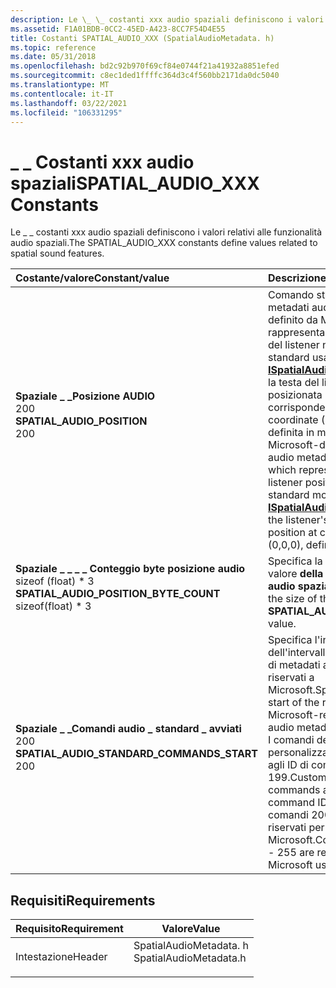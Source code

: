 ```yaml
---
description: Le \_ \_ costanti xxx audio spaziali definiscono i valori relativi alle funzionalità audio spaziali.
ms.assetid: F1A01BDB-0CC2-45ED-A423-8CC7F54D4E55
title: Costanti SPATIAL_AUDIO_XXX (SpatialAudioMetadata. h)
ms.topic: reference
ms.date: 05/31/2018
ms.openlocfilehash: bd2c92b970f69cf84e0744f21a41932a8851efed
ms.sourcegitcommit: c8ec1ded1ffffc364d3c4f560bb2171da0dc5040
ms.translationtype: MT
ms.contentlocale: it-IT
ms.lasthandoff: 03/22/2021
ms.locfileid: "106331295"
---
```

# <a name="spatial_audio_xxx-constants"></a><span data-ttu-id="c8159-103">\_ \_ Costanti xxx audio spaziali</span><span class="sxs-lookup"><span data-stu-id="c8159-103">SPATIAL\_AUDIO\_XXX Constants</span></span>

<span data-ttu-id="c8159-104">Le \_ \_ costanti xxx audio spaziali definiscono i valori relativi alle funzionalità audio spaziali.</span><span class="sxs-lookup"><span data-stu-id="c8159-104">The SPATIAL\_AUDIO\_XXX constants define values related to spatial sound features.</span></span>



| <span data-ttu-id="c8159-105">Costante/valore</span><span class="sxs-lookup"><span data-stu-id="c8159-105">Constant/value</span></span>                                                                                                                                                                                                                                                                                       | <span data-ttu-id="c8159-106">Descrizione</span><span class="sxs-lookup"><span data-stu-id="c8159-106">Description</span></span>                                                                                                                                                                                                                                                                     |
|:-----------------------------------------------------------------------------------------------------------------------------------------------------------------------------------------------------------------------------------------------------------------------------------------------------|:--------------------------------------------------------------------------------------------------------------------------------------------------------------------------------------------------------------------------------------------------------------------------------|
| <span id="SPATIAL_AUDIO_POSITION"></span><span id="spatial_audio_position"></span><dl> <span data-ttu-id="c8159-107"><dt>**Spaziale \_ \_Posizione AUDIO**</dt> <dt>200</dt></span><span class="sxs-lookup"><span data-stu-id="c8159-107"><dt>**SPATIAL\_AUDIO\_POSITION**</dt> <dt>200</dt></span></span> </dl>                                                   | <span data-ttu-id="c8159-108">Comando standard di metadati audio spaziali definito da Microsoft che rappresenta la posizione del listener nel modello standard usato da [**ISpatialAudioClient**](/windows/desktop/api/spatialaudioclient/nn-spatialaudioclient-ispatialaudioclient) in cui la testa del listener è posizionata in corrispondenza delle coordinate (0, 0, 0), definita in metri.</span><span class="sxs-lookup"><span data-stu-id="c8159-108">A standard Microsoft-defined spatial audio metadata command which represents the listener position in the standard model used by [**ISpatialAudioClient**](/windows/desktop/api/spatialaudioclient/nn-spatialaudioclient-ispatialaudioclient) where the listener's head is position at coordinates (0,0,0), defined in meters.</span></span><br/> |
| <span id="SPATIAL_AUDIO_POSITION_BYTE_COUNT"></span><span id="spatial_audio_position_byte_count"></span><dl> <span data-ttu-id="c8159-109"><dt>**Spaziale \_ \_ \_ \_ Conteggio byte posizione audio**</dt> <dt>sizeof (float) \* 3</dt></span><span class="sxs-lookup"><span data-stu-id="c8159-109"><dt>**SPATIAL\_AUDIO\_POSITION\_BYTE\_COUNT**</dt> <dt>sizeof(float) \* 3</dt></span></span> </dl> | <span data-ttu-id="c8159-110">Specifica la dimensione del valore **della \_ \_ posizione audio spaziale** .</span><span class="sxs-lookup"><span data-stu-id="c8159-110">Specifies the size of the **SPATIAL\_AUDIO\_POSITION** value.</span></span><br/>                                                                                                                                                                                                        |
| <span id="SPATIAL_AUDIO_STANDARD_COMMANDS_START"></span><span id="spatial_audio_standard_commands_start"></span><dl> <span data-ttu-id="c8159-111"><dt>**Spaziale \_ \_Comandi audio \_ standard \_ avviati**</dt> <dt>200</dt></span><span class="sxs-lookup"><span data-stu-id="c8159-111"><dt>**SPATIAL\_AUDIO\_STANDARD\_COMMANDS\_START**</dt> <dt>200</dt></span></span> </dl>    | <span data-ttu-id="c8159-112">Specifica l'inizio dell'intervallo dei comandi di metadati audio spaziali riservati a Microsoft.</span><span class="sxs-lookup"><span data-stu-id="c8159-112">Specifies the start of the range of Microsoft-reserved spatial audio metadata commands.</span></span> <span data-ttu-id="c8159-113">I comandi dei metadati personalizzati sono limitati agli ID di comando 0-199.</span><span class="sxs-lookup"><span data-stu-id="c8159-113">Custom metadata commands are restricted to command IDs 0 - 199.</span></span> <span data-ttu-id="c8159-114">I comandi 200-255 sono riservati per l'uso da Microsoft.</span><span class="sxs-lookup"><span data-stu-id="c8159-114">Commands 200 - 255 are reserved for Microsoft use.</span></span><br/>                                                           |



## <a name="requirements"></a><span data-ttu-id="c8159-115">Requisiti</span><span class="sxs-lookup"><span data-stu-id="c8159-115">Requirements</span></span>



| <span data-ttu-id="c8159-116">Requisito</span><span class="sxs-lookup"><span data-stu-id="c8159-116">Requirement</span></span> | <span data-ttu-id="c8159-117">Valore</span><span class="sxs-lookup"><span data-stu-id="c8159-117">Value</span></span> |
|-------------------|---------------------------------------------------------------------------------------------------|
| <span data-ttu-id="c8159-118">Intestazione</span><span class="sxs-lookup"><span data-stu-id="c8159-118">Header</span></span><br/> | <dl> <span data-ttu-id="c8159-119"><dt>SpatialAudioMetadata. h</dt></span><span class="sxs-lookup"><span data-stu-id="c8159-119"><dt>SpatialAudioMetadata.h</dt></span></span> </dl> |



 

 




